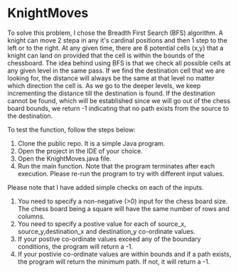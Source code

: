 # KnightMoves

To solve this problem, I chose the Breadth First Search (BFS) algorithm. A knight can move 2 stepa in any it's cardinal positions and then 1 step to the left or to the right. At any given time, there are 8 potential cells (x,y) that a knight can land on provided that the cell is within the bounds of the chessboard. The idea behind using BFS is that we check all possible cells at any given level in the same pass. If we find the destination cell that we are looking for, the distance will always be the same at that level no matter which direction the cell is. As we go to the deeper levels, we keep incrementing the distance till the destination is found. If the destination cannot be found, which will be established since we will go out of the chess board bounds, we return -1 indicating that no path exists from the source to the destination.

To test the function, follow the steps below:

1) Clone the public repo. It is a simple Java program.
2) Open the project in the IDE of your choice.
3) Open the KnightMoves.java file.
4) Run the main function. Note that the program terminates after each execution. Please re-run the program to try with different input values.

Please note that I have added simple checks on each of the inputs. 
1) You need to specify a non-negative (>0) input for the chess board size. The chess board being a square will have the same number of rows and columns. 
2) You need to specify a postive value for each of source_x, source_y,destination_x and destination_y co-ordinate values.
3) If your postive co-ordinate values exceed any of the boundary conditions, the program will return a -1.
4) If your postivie co-ordinate values are within bounds and if a path exists, the program will return the minimum path. If not, it will return a -1.
